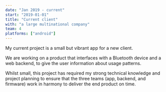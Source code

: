```yaml
---
date: "Jan 2019 - current"
start: "2019-01-01"
title: "Current client"
with: "a large multinational company"
team: 4
platforms: ["android"]
---
```

My current project is a small but vibrant app for a new client.

We are working on a product that interfaces with a Bluetooth device and a web backend, to give the user information about usage patterns.

Whilst small, this project has required my strong technical knowledge and project planning to ensure that the three teams (app, backend, and firmware) work in harmony to deliver the end product on time.